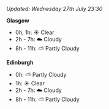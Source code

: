 *Updated: Wednesday 27th July 23:30*

**Glasgow**

* 0h, 1h: :sunny: Clear
* 2h - 7h: :cloud: Cloudy
* 8h - 11h: :partly_sunny: Partly Cloudy

**Edinburgh**

* 0h: :partly_sunny: Partly Cloudy
* 1h: :sunny: Clear
* 2h - 7h: :cloud: Cloudy
* 8h - 11h: :partly_sunny: Partly Cloudy
